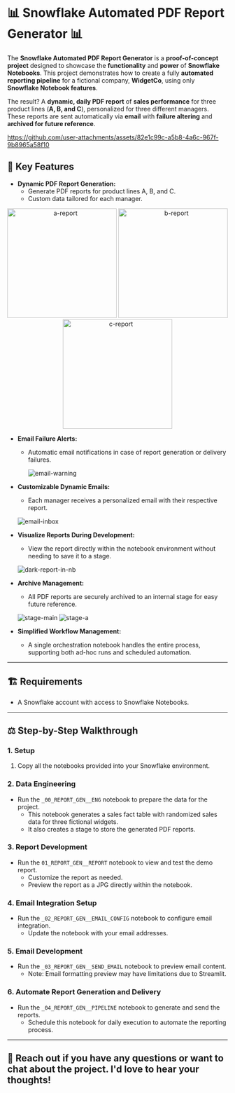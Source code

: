 # 📊 Snowflake Automated PDF Report Generator 📊

The **Snowflake Automated PDF Report Generator** is a **proof-of-concept project** designed to showcase the **functionality** and **power** of **Snowflake Notebooks**. This project demonstrates how to create a fully **automated reporting pipeline** for a fictional company, **WidgetCo**, using only **Snowflake Notebook features**.

The result? A **dynamic, daily PDF report** of **sales performance** for three product lines (**A, B, and C**), personalized for three different managers. These reports are sent automatically via **email** with **failure altering** and **archived for future reference**.


https://github.com/user-attachments/assets/82e1c99c-a5b8-4a6c-967f-9b8965a58f10

## 🔧 Key Features

- **Dynamic PDF Report Generation:**
  - Generate PDF reports for product lines A, B, and C.
  - Custom data tailored for each manager.

<p align="center">
  <img src="https://github.com/user-attachments/assets/d4057c0c-a6c4-4d00-be3a-9c079fcf37f9" alt="a-report" width="250"/>
  <img src="https://github.com/user-attachments/assets/a7840e76-a568-4b48-864d-8c8e0e0de551" alt="b-report" width="250"/>
  <img src="https://github.com/user-attachments/assets/7d0ddca8-c6da-41bb-8e83-3558f9815dd8" alt="c-report" width="250"/>
</p>

- **Email Failure Alerts:**
  - Automatic email notifications in case of report generation or delivery failures.
 
    ![email-warning](https://github.com/user-attachments/assets/d7b3bab4-b21f-4787-9da6-1bbc8ddf0301)

- **Customizable Dynamic Emails:**
  - Each manager receives a personalized email with their respective report.

  ![email-inbox](https://github.com/user-attachments/assets/147dc1f2-707e-4a83-8515-367768585c8e)

- **Visualize Reports During Development:**
  - View the report directly within the notebook environment without needing to save it to a stage.

  ![dark-report-in-nb](https://github.com/user-attachments/assets/5b776e32-e7ce-40d3-9fab-1dc803497914)

- **Archive Management:**
  - All PDF reports are securely archived to an internal stage for easy future reference.

  ![stage-main](https://github.com/user-attachments/assets/497eead9-d850-4355-88cb-ce82eebead3d)
  ![stage-a](https://github.com/user-attachments/assets/8e054d94-2a86-4fe7-942a-e112f38dd753)

- **Simplified Workflow Management:**
  - A single orchestration notebook handles the entire process, supporting both ad-hoc runs and scheduled automation.

---

## 🏗️ Requirements

- A Snowflake account with access to Snowflake Notebooks.

---

## ⚖️ Step-by-Step Walkthrough

### 1. Setup
1. Copy all the notebooks provided into your Snowflake environment.

### 2. Data Engineering
- Run the `_00_REPORT_GEN__ENG` notebook to prepare the data for the project.
  - This notebook generates a sales fact table with randomized sales data for three fictional widgets.
  - It also creates a stage to store the generated PDF reports.

### 3. Report Development
- Run the `01_REPORT_GEN__REPORT` notebook to view and test the demo report.
  - Customize the report as needed.
  - Preview the report as a JPG directly within the notebook.

### 4. Email Integration Setup
- Run the `_02_REPORT_GEN__EMAIL_CONFIG` notebook to configure email integration.
  - Update the notebook with your email addresses.

### 5. Email Development
- Run the `_03_REPORT_GEN__SEND_EMAIL` notebook to preview email content.
  - Note: Email formatting preview may have limitations due to Streamlit.

### 6. Automate Report Generation and Delivery
- Run the `_04_REPORT_GEN__PIPELINE` notebook to generate and send the reports.
  - Schedule this notebook for daily execution to automate the reporting process.

---

## 🚀 Reach out if you have any questions or want to chat about the project. I'd love to hear your thoughts!
